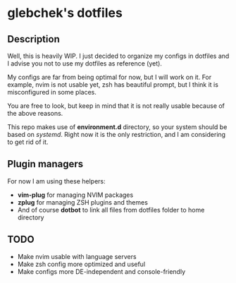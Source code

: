 # glebchek's dotfiles

## Description

Well, this is heavily WIP. I just decided to organize my configs in dotfiles and I advise you not to use my dotfiles as reference (yet).

My configs are far from being optimal for now, but I will work on it. For example, nvim is not usable yet, zsh has beautiful prompt, but I think it is misconfigured in some places.

You are free to look, but keep in mind that it is not really usable because of the above reasons.

This repo makes use of **environment.d** directory, so your system should be based on *systemd*. Right now it is the only restriction, and I am considering to get rid of it.

## Plugin managers

For now I am using these helpers:

- **vim-plug** for managing NVIM packages
- **zplug** for managing ZSH plugins and themes
- And of course **dotbot** to link all files from dotfiles folder to home directory

## TODO

- Make nvim usable with language servers
- Make zsh config more optimized and useful
- Make configs more DE-independent and console-friendly
